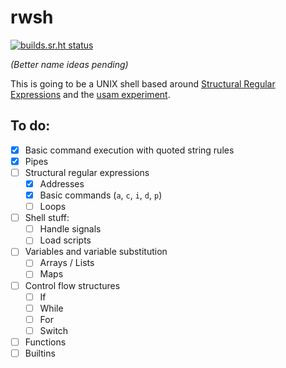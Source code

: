 # rwsh 

[![builds.sr.ht status](https://builds.sr.ht/~tudor/rwsh.svg)](https://builds.sr.ht/~tudor/rwsh?)

*(Better name ideas pending)*

This is going to be a UNIX shell based around [Structural Regular Expressions][sre] and the [usam experiment][usam].

[sre]: http://doc.cat-v.org/bell_labs/structural_regexps/
[usam]: https://github.com/tudurom/usam

## To do:

- [x] Basic command execution with quoted string rules
- [x] Pipes
- [ ] Structural regular expressions
    - [x] Addresses
    - [x] Basic commands (`a`, `c`, `i`, `d`, `p`)
    - [ ] Loops
- [ ] Shell stuff:
    - [ ] Handle signals
    - [ ] Load scripts
- [ ] Variables and variable substitution
    - [ ] Arrays / Lists
    - [ ] Maps
- [ ] Control flow structures
    - [ ] If
    - [ ] While
    - [ ] For
    - [ ] Switch
- [ ] Functions
- [ ] Builtins